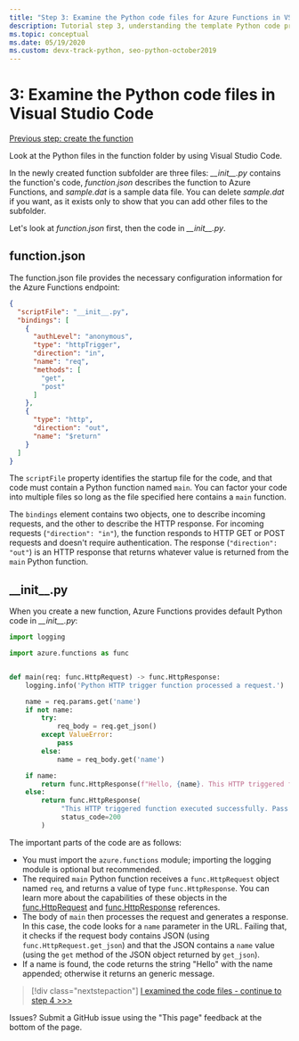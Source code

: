 ```yaml
---
title: "Step 3: Examine the Python code files for Azure Functions in VS Code"
description: Tutorial step 3, understanding the template Python code provided by Azure Functions.
ms.topic: conceptual
ms.date: 05/19/2020
ms.custom: devx-track-python, seo-python-october2019
---
```


# 3: Examine the Python code files in Visual Studio Code

[Previous step: create the function](tutorial-vs-code-serverless-python-02.md)

Look at the Python files in the function folder by using Visual Studio Code.

In the newly created function subfolder are three files: *\_\_init\_\_.py* contains the function's code, *function.json* describes the function to Azure Functions, and *sample.dat* is a sample data file. You can delete *sample.dat* if you want, as it exists only to show that you can add other files to the subfolder.

Let's look at *function.json* first, then the code in *\_\_init\_\_.py*.

## function.json

The function.json file provides the necessary configuration information for the Azure Functions endpoint:

```json
{
  "scriptFile": "__init__.py",
  "bindings": [
    {
      "authLevel": "anonymous",
      "type": "httpTrigger",
      "direction": "in",
      "name": "req",
      "methods": [
        "get",
        "post"
      ]
    },
    {
      "type": "http",
      "direction": "out",
      "name": "$return"
    }
  ]
}
```

The `scriptFile` property identifies the startup file for the code, and that code must contain a Python function named `main`. You can factor your code into multiple files so long as the file specified here contains a `main` function.

The `bindings` element contains two objects, one to describe incoming requests, and the other to describe the HTTP response. For incoming requests (`"direction": "in"`), the function responds to HTTP GET or POST requests and doesn't require authentication. The response (`"direction": "out"`) is an HTTP response that returns whatever value is returned from the `main` Python function.

## \_\_init\_\_.py

When you create a new function, Azure Functions provides default Python code in *\_\_init\_\_.py*:

```python
import logging

import azure.functions as func


def main(req: func.HttpRequest) -> func.HttpResponse:
    logging.info('Python HTTP trigger function processed a request.')

    name = req.params.get('name')
    if not name:
        try:
            req_body = req.get_json()
        except ValueError:
            pass
        else:
            name = req_body.get('name')

    if name:
        return func.HttpResponse(f"Hello, {name}. This HTTP triggered function executed successfully.")
    else:
        return func.HttpResponse(
             "This HTTP triggered function executed successfully. Pass a name in the query string or in the request body for a personalized response.",
             status_code=200
        )
```

The important parts of the code are as follows:

- You must import the `azure.functions` module; importing the logging module is optional but recommended.
- The required `main` Python function receives a `func.HttpRequest`  object named `req`, and returns a value of type `func.HttpResponse`. You can learn more about the capabilities of these objects in the [func.HttpRequest](/python/api/azure-functions/azure.functions.httprequest?view=azure-python) and [func.HttpResponse](/python/api/azure-functions/azure.functions.httpresponse?view=azure-python) references.
- The body of `main` then processes the request and generates a response. In this case, the code looks for a `name` parameter in the URL. Failing that, it checks if the request body contains JSON (using `func.HttpRequest.get_json`) and that the JSON contains a `name` value (using the `get` method of the JSON object returned by `get_json`).
- If a name is found, the code returns the string "Hello" with the name appended; otherwise it returns an generic message.

> [!div class="nextstepaction"]
> [I examined the code files - continue to step 4 >>>](tutorial-vs-code-serverless-python-04.md)

Issues? Submit a GitHub issue using the "This page" feedback at the bottom of the page.
